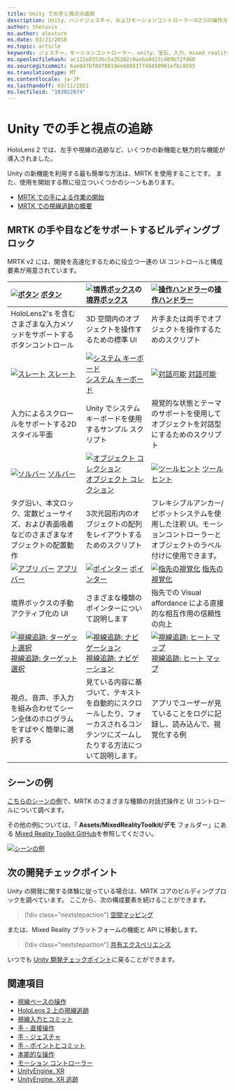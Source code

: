 ```yaml
---
title: Unity での手と視点の追跡
description: Unity、ハンドジェスチャ、およびモーションコントローラーの2つの操作方法について説明します。
author: thetuvix
ms.author: alexturn
ms.date: 03/21/2018
ms.topic: article
keywords: ジェスチャ、モーションコントローラー、unity、宝石、入力、mixed reality ヘッドセット、windows mixed reality ヘッドセット、virtual reality ヘッドセット、MRTK、Mixed Reality Toolkit
ms.openlocfilehash: ac122a0353bc5a35202c9aeba0d27c489b72fd68
ms.sourcegitcommit: 6ae047bf0d78819ee68681f7d9450961efbc8595
ms.translationtype: MT
ms.contentlocale: ja-JP
ms.lasthandoff: 03/11/2021
ms.locfileid: "103022874"
---
```

# <a name="articulated-hand-and-eye-tracking-in-unity"></a>Unity での手と視点の追跡

HoloLens 2 では、左手や視線の追跡など、いくつかの新機能と魅力的な機能が導入されました。

Unity の新機能を利用する最も簡単な方法は、MRTK を使用することです。 また、使用を開始する際に役立ついくつかのシーンもあります。

* [MRTK での手による作業の開始](https://docs.microsoft.com/windows/mixed-reality/mrtk-unity/features/input/hand-tracking.md)
* [MRTK での視線追跡の概要](https://docs.microsoft.com/windows/mixed-reality/mrtk-unity/features/eye-tracking/eye-tracking-main.md)

## <a name="building-blocks-supporting-hands-eyes-and-others-in-mrtk"></a>MRTK の手や目などをサポートするビルディングブロック 

MRTK v2 には、開発を高速化するために役立つ一連の UI コントロールと構成要素が用意されています。

|  [![ボタン](images/MRTK_Button_Main.png)](https://docs.microsoft.com/windows/mixed-reality/mrtk-unity/features/ux-building-blocks/button.md) [ボタン](https://docs.microsoft.com/windows/mixed-reality/mrtk-unity/features/ux-building-blocks/button.md) | [ ![ 境界ボックス](images/MRTK_BoundingBox_Main.png)](https://docs.microsoft.com/windows/mixed-reality/mrtk-unity/features/ux-building-blocks/bounding-box.md)の[境界ボックス](https://docs.microsoft.com/windows/mixed-reality/mrtk-unity/features/ux-building-blocks/bounding-box.md) | [ ![ 操作ハンドラー](images/MRTK_Manipulation_Main.png)](https://docs.microsoft.com/windows/mixed-reality/mrtk-unity/features/ux-building-blocks/manipulation-handler.md)の[操作ハンドラー](https://docs.microsoft.com/windows/mixed-reality/mrtk-unity/features/ux-building-blocks/manipulation-handler.md) |
|:--- | :--- | :--- |
| HoloLens2's を含むさまざまな入力メソッドをサポートするボタンコントロール | 3D 空間内のオブジェクトを操作するための標準 UI | 片手または両手でオブジェクトを操作するためのスクリプト |
|  [![スレート](images/MRTK_Slate_Main.png)](https://docs.microsoft.com/windows/mixed-reality/mrtk-unity/features/ux-building-blocks/slate.md) [スレート](https://docs.microsoft.com/windows/mixed-reality/mrtk-unity/features/ux-building-blocks/slate.md) | [![システム キーボード](images/MRTK_SystemKeyboard_Main.png)](https://docs.microsoft.com/windows/mixed-reality/mrtk-unity/features/ux-building-blocks/system-keyboard.md) [システム キーボード](https://docs.microsoft.com/windows/mixed-reality/mrtk-unity/features/ux-building-blocks/system-keyboard.md) | [![対話可能](images/InteractableExamples.png)](https://docs.microsoft.com/windows/mixed-reality/mrtk-unity/features/ux-building-blocks/interactable.md) [対話可能](https://docs.microsoft.com/windows/mixed-reality/mrtk-unity/features/ux-building-blocks/interactable.md) |
| 入力によるスクロールをサポートする2D スタイル平面 | Unity でシステム キーボードを使用するサンプル スクリプト  | 視覚的な状態とテーマのサポートを使用してオブジェクトを対話型にするためのスクリプト |
|  [![ソルバー](images/MRTK_Solver_Main.png)](https://docs.microsoft.com/windows/mixed-reality/mrtk-unity/features/ux-building-blocks/solvers/solver.md) [ソルバー](https://docs.microsoft.com/windows/mixed-reality/mrtk-unity/features/ux-building-blocks/solvers/solver.md) | [![オブジェクト コレクション](images/MRTK_ObjectCollection_Main.png)](https://docs.microsoft.com/windows/mixed-reality/mrtk-unity/features/ux-building-blocks/object-collection.md) [オブジェクト コレクション](https://docs.microsoft.com/windows/mixed-reality/mrtk-unity/features/ux-building-blocks/object-collection.md) | [![ツールヒント](images/MRTK_Tooltip_Main.png)](https://docs.microsoft.com/windows/mixed-reality/mrtk-unity/features/ux-building-blocks/tooltip.md) [ツールヒント](https://docs.microsoft.com/windows/mixed-reality/mrtk-unity/features/ux-building-blocks/tooltip.md) |
| タグ沿い、本文ロック、定数ビューサイズ、および表面吸着などのさまざまなオブジェクトの配置動作 | 3次元図形内のオブジェクトの配列をレイアウトするためのスクリプト | フレキシブルアンカー/ピボットシステムを使用した注釈 UI。モーションコントローラーとオブジェクトのラベル付けに使用できます。 |
|  [![アプリ バー](images/MRTK_AppBar_Main.png)](https://docs.microsoft.com/windows/mixed-reality/mrtk-unity/features/ux-building-blocks/app-bar.md) [アプリ バー](https://docs.microsoft.com/windows/mixed-reality/mrtk-unity/features/ux-building-blocks/app-bar.md) | [![ポインター](images/MRTK_Pointer_Main.png)](https://docs.microsoft.com/windows/mixed-reality/mrtk-unity/features/input/pointers.md) [ポインター](https://docs.microsoft.com/windows/mixed-reality/mrtk-unity/features/input/pointers.md) | [![指先の視覚化](images/MRTK_FingertipVisualization_Main.png)](https://docs.microsoft.com/windows/mixed-reality/mrtk-unity/features/ux-building-blocks/fingertip-visualization.md) [指先の視覚化](https://docs.microsoft.com/windows/mixed-reality/mrtk-unity/features/ux-building-blocks/fingertip-visualization.md) |
| 境界ボックスの手動アクティブ化の UI | さまざまな種類のポインターについて説明します | 指先での Visual affordance による直接的な相互作用の信頼性の向上 |
|  [![視線追跡: ターゲット選択](images/mrtk_et_targetselect.png)](https://docs.microsoft.com/windows/mixed-reality/mrtk-unity/features/eye-tracking/eye-tracking-target-selection.md) [視線追跡: ターゲット選択](https://docs.microsoft.com/windows/mixed-reality/mrtk-unity/features/eye-tracking/eye-tracking-target-selection.md) | [![視線追跡: ナビゲーション](images/mrtk_et_navigation.png)](https://docs.microsoft.com/windows/mixed-reality/mrtk-unity/features/eye-tracking/eye-tracking-navigation.md) [視線追跡: ナビゲーション](https://docs.microsoft.com/windows/mixed-reality/mrtk-unity/features/eye-tracking/eye-tracking-navigation.md) | [![視線追跡: ヒート マップ](images/mrtk_et_heatmaps.png)](https://microsoft.github.io/MixedRealityToolkit-Unity/Documentation/EyeTracking/EyeTracking_Visualization.html) [視線追跡: ヒート マップ](https://microsoft.github.io/MixedRealityToolkit-Unity/Documentation/EyeTracking/EyeTracking_Visualization.html) |
| 視点、音声、手入力を組み合わせてシーン全体のホログラムをすばやく簡単に選択する | 見ている内容に基づいて、テキストを自動的にスクロールしたり、フォーカスされるコンテンツにズームしたりする方法について説明します。| アプリでユーザーが見ていることをログに記録し、読み込んで、視覚化する例 |

## <a name="example-scenes"></a>シーンの例

[こちらのシーンの例](https://microsoft.github.io/MixedRealityToolkit-Unity/Documentation/README_HandInteractionExamples.html)で、MRTK のさまざまな種類の対話式操作と UI コントロールについて調べます。

その他の例については、「 **Assets/MixedRealityToolkit/デモ** フォルダー」にある [Mixed Reality Toolkit GitHub](https://github.com/Microsoft/MixedRealityToolkit-Unity)を参照してください。

[![シーンの例](images/MRTK_Examples.png)](https://docs.microsoft.com/windows/mixed-reality/mrtk-unity/features/example-scenes/hand-interaction-examples.md)

## <a name="next-development-checkpoint"></a>次の開発チェックポイント

Unity の開発に関する体験に従っている場合は、MRTK コアのビルディングブロックを調べています。 ここから、次の構成要素を続けることができます。

> [!div class="nextstepaction"]
> [空間マッピング](spatial-mapping-in-unity.md)

または、Mixed Reality プラットフォームの機能と API に移動します。

> [!div class="nextstepaction"]
> [共有エクスペリエンス](shared-experiences-in-unity.md)

いつでも [Unity 開発チェックポイント](unity-development-overview.md#2-core-building-blocks)に戻ることができます。

## <a name="see-also"></a>関連項目

* [視線ベースの操作](../../design/eye-gaze-interaction.md)
* [HoloLens 2 上の視線追跡](../../design/eye-tracking.md)
* [視線入力とコミット](../../design/gaze-and-commit.md)
* [手 - 直接操作](../../design/direct-manipulation.md)
* [手 - ジェスチャ](../../design/gaze-and-commit.md#composite-gestures)
* [手 - ポイントとコミット](../../design/point-and-commit.md)
* [本能的な操作](../../design/interaction-fundamentals.md)
* [モーション コントローラー](../../design/motion-controllers.md)
* [UnityEngine. XR](https://docs.unity3d.com/ScriptReference/XR.WSA.Input.InteractionManager.html)
* [UnityEngine. XR 追跡](https://docs.unity3d.com/ScriptReference/XR.InputTracking.html)
